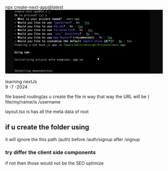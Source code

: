 npx create-next-app@latest
![alt text](image.png)

learning nextJs  
9 -7 -2024

file based routing(as u create the file in way that way the URL will be )
file/my/name/is /username

layout.tsx is has all the meta data of root

## if u create the folder using

it will ignore the this path (auth)
before /auth/signup
after /signup

### try differ the client side components

if not then those would not be the SEO optimize
